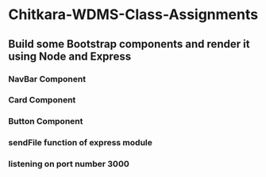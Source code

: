 # Chitkara-WDMS-Class-Assignments

## Build some Bootstrap components and render it using Node and Express

### NavBar Component

### Card Component

### Button Component

### sendFile function of express module

### listening on port number 3000
